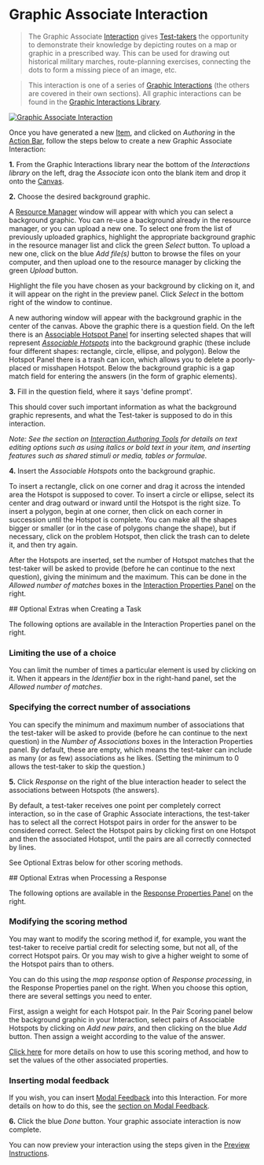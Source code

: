 <!--
created_at: 2016-12-15
authors:         
    - "Catherine Pease"
--> 

# Graphic Associate Interaction

>The Graphic Associate [Interaction](../appendix/glossary.md#interaction) gives [Test-takers](../appendix/glossary.md#test-taker) the opportunity to demonstrate their knowledge by depicting routes on a map or graphic in a prescribed way. This can be used for drawing out historical military marches, route-planning exercises, connecting the dots to form a missing piece of an image, etc. 

>This interaction is one of a series of [Graphic Interactions](../appendix/glossary.md#graphic-interactions) (the others are covered in their own sections). All graphic interactions can be found in the [Graphic Interactions Library](../appendix/glossary.md#graphic-interactions-library). 

[![Graphic Associate Interaction](https://img.youtube.com/vi/NoAT8065hyM/hqdefault.jpg)](https://youtube.com/watch?v=NoAT8065hyM&rel=0 "Graphic Associate Interaction")

Once you have generated a new [Item](../appendix/glossary.md#item), and clicked on *Authoring* in the [Action Bar](../appendix/glossary.md#action-bar), follow the steps below to create a new Graphic Associate Interaction:

**1.** From the Graphic Interactions library near the bottom of the *Interactions library* on the left, drag the *Associate* icon onto the blank item and drop it onto the [Canvas](../appendix/glossary.md#canvas).

**2.** Choose the desired background graphic.

A [Resource Manager](../appendix/glossary.md#resource-manager) window will appear with which you can select a background graphic. You can re-use a background already in the resource manager, or you can upload a new one. To select one from the list of previously uploaded graphics, highlight the appropriate background graphic in the resource manager list and click the green *Select* button. To upload a new one, click on the blue *Add file(s)* button to browse the files on your computer, and then upload one to the resource manager by clicking the green *Upload* button.

Highlight the file you have chosen as your background by clicking on it, and it will appear on the right in the preview panel. Click *Select* in the bottom right of the window to continue.

A new authoring window will appear with the background graphic in the center of the canvas. Above the graphic there is a question field. On the left there is an [Associable Hotspot Panel](../appendix/glossary.md#associable-hotspot-panel) for inserting selected shapes that will represent *[Associable Hotspots](../appendix/glossary.md#associable-hotspots)* into the background graphic (these include four different shapes: rectangle, circle, ellipse, and polygon). Below the Hotspot Panel there is a trash can icon, which allows you to delete a poorly-placed or misshapen Hotspot. Below the background graphic is a gap match field for entering the answers (in the form of graphic elements).

**3.** Fill in the question field, where it says 'define prompt'. 

This should cover such important information as what the background graphic represents, and what the Test-taker is supposed to do in this interaction.  

*Note: See the section on [Interaction Authoring Tools](../interactions/interaction-authoring-tools.md) for details on text editing options such as using italics or bold text in your item, and inserting features such as shared stimuli or media, tables or formulae.*

**4.** Insert the *Associable Hotspots* onto the background graphic.

To insert a rectangle, click on one corner and drag it across the intended area the Hotspot is supposed to cover. To insert a circle or ellipse, select its center and drag outward or inward until the Hotspot is the right size. To insert a polygon, begin at one corner, then click on each corner in succession until the Hotspot is complete. You can make all the shapes bigger or smaller (or in the case of polygons change the shape), but if necessary, click on the problem Hotspot, then click the trash can to delete it, and then try again.

After the Hotspots are inserted, set the number of Hotspot matches that the test-taker will be asked to provide (before he can continue to the next question), giving the minimum and the maximum. This can be done in the *Allowed number of matches* boxes in the [Interaction Properties Panel](../appendix/glossary.md#interaction-properties-panel) on the right.


<aside class="optional-extras">
## Optional Extras when Creating a Task

The following options are available in the Interaction Properties panel on the right.

### Limiting the use of a choice

You can limit the number of times a particular element is used by clicking on it. When it appears in the *Identifier* box in the right-hand panel, set the *Allowed number of matches*. 

### Specifying the correct number of associations

You can specify the minimum and maximum number of associations that the test-taker will be asked to provide (before he can continue to the next question) in the *Number of Associations* boxes in the Interaction Properties panel. By default, these are empty, which means the test-taker can include as many (or as few) associations as he likes. (Setting the minimum to 0 allows the test-taker to skip the question.)

</aside>

**5.** Click *Response* on the right of the blue interaction header to select the associations between Hotspots (the answers).

By default, a test-taker receives one point per completely correct interaction, so in the case of Graphic Associate interactions, the test-taker has to select all the correct Hotspot pairs in order for the answer to be considered correct. Select the Hotspot pairs by clicking first on one Hotspot and then the associated Hotspot, until the pairs are all correctly connected by lines.

See Optional Extras below for other scoring methods.

<aside class="optional-extras">
## Optional Extras when Processing a Response

The following options are available in the [Response Properties Panel](../appendix/glossary.md#response-properties-panel) on the right.

### Modifying the scoring method

You may want to modify the scoring method if, for example, you want the test-taker to receive partial credit for selecting some, but not all, of the correct Hotspot pairs. Or you may wish to give a higher weight to some of the Hotspot pairs than to others.

You can do this using the *map response* option of *Response processing*, in the Response Properties panel on the right. When you choose this option, there are several settings you need to enter. 

First, assign a weight for each Hotspot pair. In the Pair Scoring panel below the background graphic in your Interaction, select pairs of Associable Hotspots by clicking on *Add new pairs*, and then clicking on the blue *Add* button. Then assign a weight according to the value of the answer.

[Click here](../items/item-scoring-rules.md#item-scoring-rules) for more details on how to use this scoring method, and how to set the values of the other associated properties.

### Inserting modal feedback

If you wish, you can insert [Modal Feedback](../appendix/glossary.md#modal-feedback) into this Interaction. For more details on how to do this, see the [section on Modal Feedback](../items/modal-feedback.md).
</aside>

**6.** Click the blue *Done* button. Your graphic associate interaction is now complete.

You can now preview your interaction using the steps given in the [Preview Instructions](../items/preview.md).
